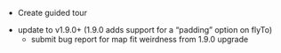 * Create guided tour

<!--- deprioritized since we have a workaround! -->
* update to v1.9.0+ (1.9.0 adds support for a “padding” option on flyTo)
  * submit bug report for map fit weirdness from 1.9.0 upgrade
